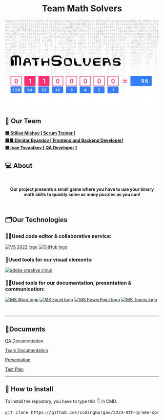 <h1 align="center">Team Math Solvers</h1>

<p align="center">
    <img src ="docs/banner.png"/>
</p>

## 🧒 Our Team

<b>
<a href = “https://github.com/SMMishev21> 🟦 Stilian Mishev [ Scrum Trainer ] </a><br>
<a href=“https://github.com/DKByandov21”> 🟥🟩 Dimitar Byandov [ Frontend and Backend Developer] </a><br>
<a href=“https://github.com/INTsvyatkov211”> 🟨 Ivan Tsvyatkov [ QA Developer ] </a><br>
</b>

## 💻 About
<br>
<b><p align="center">Our project presents a small game where you have to use your binary math skills to quickly solve as many puzzles as you can!</p></b>
<br>

## 🗂️Our Technologies

### 👨‍💻Used code editor & collaborative service:
<p align="left">
    <a href="https://visualstudio.microsoft.com/vs/"><img src="https://sparkcdnwus2.azureedge.net/sparkimageassets/XP8CDJNZKFM06W-0c5249f8-b473-4f41-aea6-45b4bfb64a9a" alt="VS 2022 logo" width=48px /></a>
    <a href="https://github.com/"><img src="https://img.icons8.com/nolan/344/github.png" alt="GitHub logo" width=52px /></a>
</p>

### 🔨Used tools for our visual elements:

<p align="left">
    <a href="https://www.adobe.com/creativecloud.html"><img src="https://www.adobe.com/content/dam/shared/images/product-icons/svg/creative-cloud.svg" alt="adobe creative cloud" width=48px /></a>
</p>

### 🔨📄Used tools for our documentation, presentation & communication:

<p align="left">
    <a href="https://www.microsoft.com/en-ww/microsoft-365/word"><img src="https://img.icons8.com/color/344/ms-word.png" alt="MS Word logo" width=48px /></a>
    <a href="https://www.microsoft.com/en-ww/microsoft-365/excel"><img src="https://img.icons8.com/color/344/ms-excel.png" alt="MS Excel logo" width=48px /></a>
    <a href="https://www.microsoft.com/en-ww/microsoft-365/powerpoint"><img src="https://img.icons8.com/color/344/ms-powerpoint.png" alt="MS PowerPoint logo" width=48px /></a>
    <a href="https://www.microsoft.com/en/microsoft-teams/group-chat-software"><img src="https://img.icons8.com/color/344/microsoft-teams.png" alt = "MS Teams logo" width=46px /></a>
</p>


<br>
<hr>

## 📄Documents



<a href="/docs/QA_documentation">QA Documentation </a>


<a href="/docs/MathSolvers.docx">Team Documentation </a>


<a href="/docs/Math_Solvers.pptx">Presentation </a>


<a href="/docs/MathSolvers_testplan.docx">Test Plan </a>

<hr>

## 📩 How to Install

<p>To install the repostory, you have to type this 👇 in CMD.
<pre>git clone https://github.com/codingburgas/2223-9th-grade-sprint-math-games-mathsolvers.git</pre>